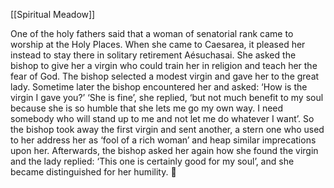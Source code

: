 [[Spiritual Meadow]]
 
One of the holy fathers said that a woman of senatorial rank came to worship at the Holy Places. When she came to Caesarea, it pleased her instead to stay there in solitary retirement Aésuchasai. She asked the bishop to give her a virgin who could train her in religion and teach her the fear of God. The bishop selected a modest virgin and gave her to the great lady. Sometime later the bishop encountered her and asked: ‘How is the virgin I gave you?’ ‘She is fine’, she replied, ‘but not much benefit to my soul because she is so humble that she lets me go my own way. I need somebody who will stand up to me and not let me do whatever I want’. So the bishop took away the first virgin and sent another, a stern one who used to her address her as ‘fool of a rich woman’ and heap similar imprecations upon her. Afterwards, the bishop asked her again how she found the virgin and the lady replied: ‘This one is certainly good for my soul’, and she became distinguished for her humility.  

